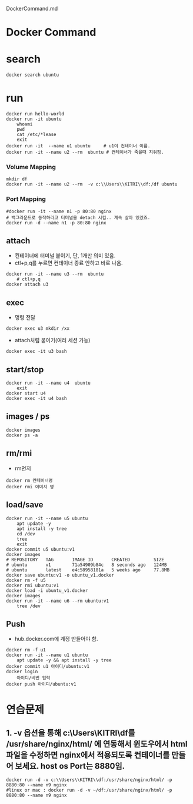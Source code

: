 DockerCommand.md
# Docker Command
# search
```
docker search ubuntu
```
# run
```
docker run hello-world
docker run -it ubuntu
    whoami
    pwd
    cat /etc/*lease
    exit
docker run -it  --name u1 ubuntu     # u1이 컨테이너 이름.
docker run -it --name u2 --rm  ubuntu # 컨테이너가 죽을때 지워짐.
```
### Volume Mapping
```
mkdir df
docker run -it --name u2 --rm  -v c:\\Users\\KITRI\\df:/df ubuntu
```
### Port Mapping
```
#docker run -it --name n1 -p 80:80 nginx
# 백그라운드로 동작하라고 터미널을 detach 시킴.. 계속 살아 있겠죠. 
docker run -d --name n1 -p 80:80 nginx
```

## attach
* 컨테이너에 터미널 붙이기, 단, 1개만 의미 있음.
* ctl+p,q를 누르면 컨테이너 종료 안하고 바로 나옴. 
```
docker run -it --name u3 --rm  ubuntu
    # ctl+p,q
docker attach u3    
```
## exec 
* 명령 전달
```
docker exec u3 mkdir /xx
```
* attach처럼 붙이기(여러 세션 가능)
```
docker exec -it u3 bash
```
## start/stop
```
docker run -it --name u4  ubuntu
    exit
docker start u4
docker exec -it u4 bash
```
## images / ps
```
docker images
docker ps -a
```
## rm/rmi
* rm먼저
```
docker rm 컨테이너명
docker rmi 이미지 명
```
## load/save
```
docker run -it --name u5 ubuntu
    apt update -y
    apt install -y tree
    cd /dev
    tree
    exit
docker commit u5 ubuntu:v1
docker images
# REPOSITORY   TAG       IMAGE ID       CREATED         SIZE
# ubuntu       v1        71a54909b84c   8 seconds ago   124MB
# ubuntu       latest    e4c58958181a   5 weeks ago     77.8MB
docker save ubuntu:v1 -o ubuntu_v1.docker
docker rm -f u5
docker rmi ubuntu:v1
docker load -i ubuntu_v1.docker
docker images
docker run -it --name u6 --rm ubuntu:v1
    tree /dev
```
## Push
* hub.docker.com에 계정 만들어야 함. 
```
docker rm -f u1
docker run -it --name u1 ubuntu
    apt update -y && apt install -y tree
docker commit u1 아이디/ubuntu:v1
docker login
    아이디/비번 입력
docker push 아이디/ubuntu:v1

```


# 연습문제
## 1. -v 옵션을 통해 c:\\Users\\KITRI\\df를   /usr/share/nginx/html/ 에 연동해서 윈도우에서 html파일을 수정하면 nginx에서 적용되도록 컨테이너를 만들어 보세요. host os Port는 8880임.
```
docker run -d -v c:\\Users\\KITRI\\df:/usr/share/nginx/html/ -p 8880:80 --name n9 nginx
#linux or mac : docker run -d -v ~/df:/usr/share/nginx/html/ -p 8880:80 --name n9 nginx
```
